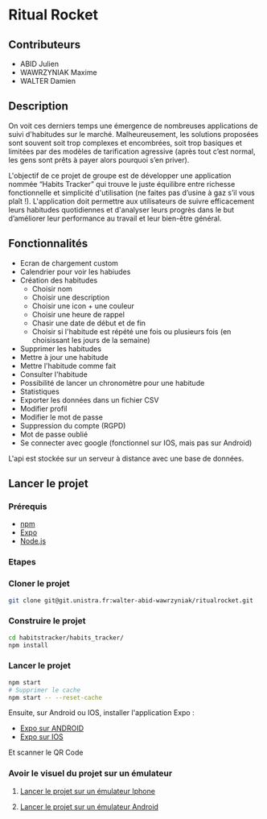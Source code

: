 # Ritual Rocket

## Contributeurs

- ABID Julien
- WAWRZYNIAK Maxime
- WALTER Damien

## Description

On voit ces derniers temps une émergence de nombreuses applications de suivi d'habitudes sur le marché. Malheureusement, les solutions proposées sont souvent soit trop complexes et encombrées, soit trop basiques et limitées par des modèles de tarification agressive (après tout c’est normal, les gens sont prêts à payer alors pourquoi s’en priver). 

L'objectif de ce projet de groupe est de développer une application nommée “Habits Tracker” qui trouve le juste équilibre entre richesse fonctionnelle et simplicité d'utilisation (ne faites pas d’usine à gaz s’il vous plaît !).
L'application doit permettre aux utilisateurs de suivre efficacement leurs habitudes quotidiennes et d'analyser leurs progrès dans le but d’améliorer leur performance au travail et leur bien-être général.



## Fonctionnalités

- Ecran de chargement custom
- Calendrier pour voir les habiudes
- Création des habitudes
  - Choisir nom
  - Choisir une description
  - Choisir une icon + une couleur
  - Choisir une heure de rappel
  - Chasir une date de début et de fin
  - Choisir si l'habitude est répété une fois ou plusieurs fois (en choisissant les jours de la semaine)
- Supprimer les habitudes
- Mettre à jour une habitude
- Mettre l'habitude comme fait
- Consulter l'habitude
- Possibilité de lancer un chronomètre pour une habitude
- Statistiques
- Exporter les données dans un fichier CSV
- Modifier profil
- Modifier le mot de passe
- Suppression du compte (RGPD)
- Mot de passe oublié
- Se connecter avec google (fonctionnel sur IOS, mais pas sur Android)

L'api est stockée sur un serveur à distance avec une base de données.

## Lancer le projet

### Prérequis

- [npm](https://www.npmjs.com/)
- [Expo](https://expo.dev/go)
- [Node.js](https://nodejs.org/en)

### Etapes

### Cloner le projet
```bash
git clone git@git.unistra.fr:walter-abid-wawrzyniak/ritualrocket.git
```

### Construire le projet
```bash
cd habitstracker/habits_tracker/
npm install
```

### Lancer le projet
```bash
npm start
# Supprimer le cache
npm start -- --reset-cache
```

Ensuite, sur Android ou IOS, installer l'application Expo :

- [Expo sur ANDROID](https://play.google.com/store/apps/details?id=host.exp.exponent&hl=en_US)
- [Expo sur IOS](https://apps.apple.com/fr/app/apple-store/id375380948)

Et scanner le QR Code

### Avoir le visuel du projet sur un émulateur
1. [Lancer le projet sur un émulateur Iphone](https://www.youtube.com/watch?v=DloY4tyzKDA)

2. [Lancer le projet sur un émulateur Android](https://www.youtube.com/watch?v=xKGESzemfdw)
